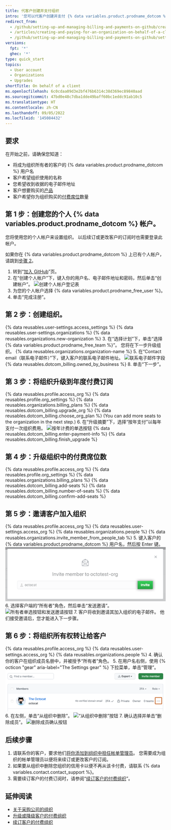 ```yaml
---
title: 代客户创建并支付组织
intro: '您可以代客户创建并支付 {% data variables.product.prodname_dotcom %} 组织。'
redirect_from:
  - /github/setting-up-and-managing-billing-and-payments-on-github/creating-and-paying-for-an-organization-on-behalf-of-a-client
  - /articles/creating-and-paying-for-an-organization-on-behalf-of-a-client
  - /github/setting-up-and-managing-billing-and-payments-on-github/setting-up-paid-organizations-for-procurement-companies/creating-and-paying-for-an-organization-on-behalf-of-a-client
versions:
  fpt: '*'
  ghec: '*'
type: quick_start
topics:
  - User account
  - Organizations
  - Upgrades
shortTitle: On behalf of a client
ms.openlocfilehash: 6c0cdaa09d3e2bf476b6314c38d369ec89840aad
ms.sourcegitcommit: 47bd0e48c7dba1dde49baff60bc1eddc91ab10c5
ms.translationtype: HT
ms.contentlocale: zh-CN
ms.lasthandoff: 09/05/2022
ms.locfileid: '145084432'
---
```

## 要求

在开始之前，请确保您知道：
- 将成为组织所有者的客户的 {% data variables.product.prodname_dotcom %} 用户名
- 客户希望组织使用的名称
- 您希望收到收据的电子邮件地址
- 客户想要购买的[产品](/articles/github-s-products)
- 客户希望你为组织购买的[付费席位](/articles/about-per-user-pricing/)数量

## 第 1 步：创建您的个人 {% data variables.product.prodname_dotcom %} 帐户。

您将使用您的个人帐户来设置组织。 以后续订或更改客户的订阅时也需要登录此帐户。

如果你在 {% data variables.product.prodname_dotcom %} 上已有个人帐户，请跳到[步骤 2](#step-2-create-the-organization)。

1. 转到“[加入 GitHub](https://github.com/join)”页。
2. 在“创建个人帐户”下，键入你的用户名、电子邮件地址和密码，然后单击“创建帐户”。
![创建个人帐户登记表](/assets/images/help/billing/billing_create_your_personal_account_form.png)
3. 为您的个人帐户选择 {% data variables.product.prodname_free_user %}。
4. 单击“完成注册”。

## 第 2 步：创建组织。

{% data reusables.user-settings.access_settings %} {% data reusables.user-settings.organizations %} {% data reusables.organizations.new-organization %}
3. 在“选择计划”下，单击“选择 {% data variables.product.prodname_free_team %}”。 您将在下一步升级组织。
{% data reusables.organizations.organization-name %}
5. 在“Contact email（联系电子邮件）”下，键入客户的联系电子邮件地址。
  ![联系电子邮件字段](/assets/images/help/organizations/contact-email-field.png) {% data reusables.dotcom_billing.owned_by_business %}
8. 单击“下一步”。

## 第 3 步：将组织升级到年度付费订阅


{% data reusables.profile.access_org %} {% data reusables.profile.org_settings %} {% data reusables.organizations.billing_plans %} {% data reusables.dotcom_billing.upgrade_org %} {% data reusables.dotcom_billing.choose_org_plan %} (You can add more seats to the organization in the next step.)
6. 在“升级摘要”下，选择“按年支付”以每年支付一次组织费用。
![按年计费的单选按钮](/assets/images/help/billing/choose-annual-billing-org-resellers.png) {% data reusables.dotcom_billing.enter-payment-info %} {% data reusables.dotcom_billing.finish_upgrade %}

## 第 4 步：升级组织中的付费席位数

{% data reusables.profile.access_org %} {% data reusables.profile.org_settings %} {% data reusables.organizations.billing_plans %} {% data reusables.dotcom_billing.add-seats %} {% data reusables.dotcom_billing.number-of-seats %} {% data reusables.dotcom_billing.confirm-add-seats %}

## 第 5 步：邀请客户加入组织

{% data reusables.profile.access_org %} {% data reusables.user-settings.access_org %} {% data reusables.organizations.people %} {% data reusables.organizations.invite_member_from_people_tab %}
5. 键入客户的 {% data variables.product.prodname_dotcom %} 用户名，然后按 Enter 键。
![键入客户用户名的字段](/assets/images/help/organizations/org-invite-modal.png)
6. 选择客户端的“所有者”角色，然后单击“发送邀请”。
![所有者单选按钮和发送邀请按钮](/assets/images/help/organizations/add-owner-send-invite-reseller.png)
7. 客户将收到邀请其加入组织的电子邮件。 他们接受邀请后，您才能进入下一步骤。

## 第 6 步：将组织所有权转让给客户

{% data reusables.profile.access_org %} {% data reusables.user-settings.access_org %} {% data reusables.organizations.people %}
4. 确认你的客户在组织成员名册中，并被授予“所有者”角色。
5. 在用户名右侧，使用 {% octicon "gear" aria-label="The Settings gear" %} 下拉菜单，单击“管理”。
  ![管理访问链接](/assets/images/help/organizations/member-manage-access.png)
6. 在左侧，单击“从组织中删除”。
  ![“从组织中删除”按钮](/assets/images/help/organizations/remove-from-org-button.png)
7. 确认选择并单击“删除成员”。
  ![删除成员确认按钮](/assets/images/help/organizations/confirm-remove-from-org.png)

## 后续步骤

1. 请联系你的客户，要求他们[将你添加到组织中担任帐单管理员](/articles/adding-a-billing-manager-to-your-organization)。 您需要成为组织的帐单管理员以便将来续订或更改客户的订阅。
2. 如果要从组织中删除您组织的信用卡以便不再从该卡付费，请联系 {% data variables.contact.contact_support %}。
3. 需要续订客户的付费订阅时，请参阅“[续订客户的付费组织](/articles/renewing-your-client-s-paid-organization)”。

## 延伸阅读

- [关于采购公司的组织](/articles/about-organizations-for-procurement-companies)
- [升级或降级客户的付费组织](/articles/upgrading-or-downgrading-your-client-s-paid-organization)
- [续订客户的付费组织](/articles/renewing-your-client-s-paid-organization)
